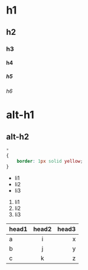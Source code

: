 # h1
## h2
### h3
#### h4
##### h5
###### h6

alt-h1
======

alt-h2
------

```css
*
{
	border: 1px solid yellow;
}
```

* li1
* li2
* li3

1. li1
2. li2
3. li3

| head1  | head2  | head3  |
| ------ |:------:| ------:|
| a      | i      |      x |
| b      | j      |      y |
| c      | k      |      z |
